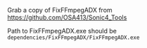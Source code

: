 Grab a copy of FixFFmpegADX from https://github.com/OSA413/Sonic4_Tools

Path to FixFFmpegADX.exe should be `dependencies/FixFFmpegADX/FixFFmpegADX.exe`
